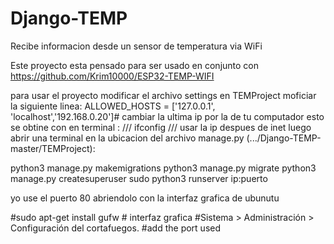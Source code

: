 # Django-TEMP
Recibe informacion desde un sensor de temperatura via WiFi

Este proyecto esta pensado para ser usado en conjunto con 
https://github.com/Krim10000/ESP32-TEMP-WIFI


para usar el proyecto modificar el archivo settings en TEMProject
moficiar la siguiente linea:
ALLOWED_HOSTS = ['127.0.0.1', 'localhost','192.168.0.20']# cambiar la ultima ip por la de tu computador esto se obtine con
en terminal :
///
ifconfig
///
usar la ip despues de inet
luego abrir una terminal en la ubicacion del archivo manage.py (.../Django-TEMP-master/TEMProject):

python3 manage.py makemigrations
python3 manage.py migrate
python3 manage.py createsuperuser
sudo python3 runserver ip:puerto

yo use el puerto 80 abriendolo con  la interfaz grafica de ubunutu 

#sudo apt-get install gufw # interfaz grafica
#Sistema > Administración > Configuración del cortafuegos.
#add the port used






